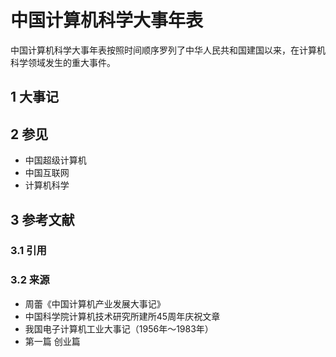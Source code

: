# 中国计算机科学大事年表



中国计算机科学大事年表按照时间顺序罗列了中华人民共和国建国以来，在计算机科学领域发生的重大事件。



## 1 大事记



## 2 参见

* 中国超级计算机
* 中国互联网
* 计算机科学



## 3 参考文献



### 3.1 引用



### 3.2 来源

* 周蕾《中国计算机产业发展大事记》
* 中国科学院计算机技术研究所建所45周年庆祝文章
* 我国电子计算机工业大事记（1956年～1983年）
* 第一篇 创业篇



